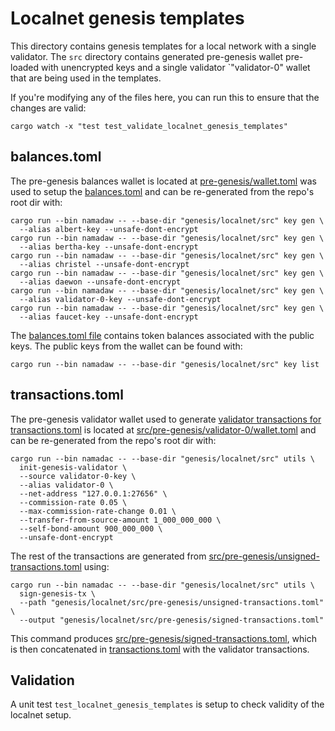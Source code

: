 # Localnet genesis templates

This directory contains genesis templates for a local network with a single validator. The `src` directory contains generated pre-genesis wallet pre-loaded with unencrypted keys and a single validator `"validator-0" wallet that are being used in the templates.

If you're modifying any of the files here, you can run this to ensure that the changes are valid:

```shell
cargo watch -x "test test_validate_localnet_genesis_templates"
```

## balances.toml

The pre-genesis balances wallet is located at [pre-genesis/wallet.toml](pre-genesis/wallet.toml) was used to setup the [balances.toml](balances.toml) and can be re-generated from the repo's root dir with:

```shell
cargo run --bin namadaw -- --base-dir "genesis/localnet/src" key gen \
  --alias albert-key --unsafe-dont-encrypt
cargo run --bin namadaw -- --base-dir "genesis/localnet/src" key gen \
  --alias bertha-key --unsafe-dont-encrypt
cargo run --bin namadaw -- --base-dir "genesis/localnet/src" key gen \
  --alias christel --unsafe-dont-encrypt
cargo run --bin namadaw -- --base-dir "genesis/localnet/src" key gen \
  --alias daewon --unsafe-dont-encrypt
cargo run --bin namadaw -- --base-dir "genesis/localnet/src" key gen \
  --alias validator-0-key --unsafe-dont-encrypt
cargo run --bin namadaw -- --base-dir "genesis/localnet/src" key gen \
  --alias faucet-key --unsafe-dont-encrypt
```

The [balances.toml file](balances.toml) contains token balances associated with the public keys. The public keys from the wallet can be found with:

```shell
cargo run --bin namadaw -- --base-dir "genesis/localnet/src" key list
```

## transactions.toml

The pre-genesis validator wallet used to generate [validator transactions for transactions.toml](src/pre-genesis/validator-0/transactions.toml) is located at [src/pre-genesis/validator-0/wallet.toml](src/pre-genesis/validator-0/wallet.toml) and can be re-generated from the repo's root dir with:

```shell
cargo run --bin namadac -- --base-dir "genesis/localnet/src" utils \
  init-genesis-validator \
  --source validator-0-key \
  --alias validator-0 \
  --net-address "127.0.0.1:27656" \
  --commission-rate 0.05 \
  --max-commission-rate-change 0.01 \
  --transfer-from-source-amount 1_000_000_000 \
  --self-bond-amount 900_000_000 \
  --unsafe-dont-encrypt
```

The rest of the transactions are generated from [src/pre-genesis/unsigned-transactions.toml](src/pre-genesis/unsigned-transactions.toml) using:

```shell
cargo run --bin namadac -- --base-dir "genesis/localnet/src" utils \
  sign-genesis-tx \
  --path "genesis/localnet/src/pre-genesis/unsigned-transactions.toml" \
  --output "genesis/localnet/src/pre-genesis/signed-transactions.toml"
```

This command produces [src/pre-genesis/signed-transactions.toml](src/pre-genesis/signed-transactions.toml), which is then concatenated in [transactions.toml](transactiosn.toml) with the validator transactions.

## Validation

A unit test `test_localnet_genesis_templates` is setup to check validity of the localnet setup.
